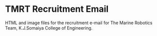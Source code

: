 # TMRT Recruitment Email
HTML and image files for the recruitment e-mail for The Marine Robotics Team, K.J.Somaiya College of Engineering.
